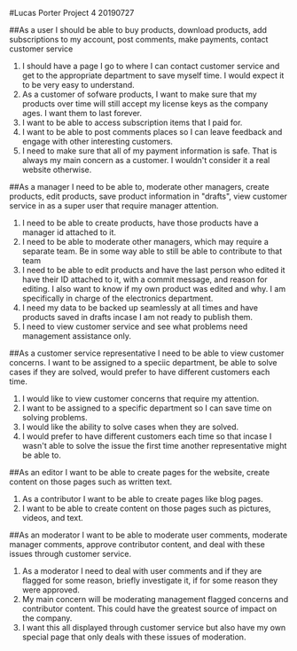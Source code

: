 #Lucas Porter Project 4 20190727



##As a user I should be able to buy products, download products, add subscriptions to my account, post comments, make payments, contact customer service

1. I should have a page I go to where I can contact customer service and get to the appropriate department to save myself time. I would expect it to be very easy to understand.
2. As a customer of sofware products, I want to make sure that my products over time will still accept my license keys as the company ages. I want them to last forever.
3. I want to be able to access subscription items that I paid for.
4. I want to be able to post comments places so I can leave feedback and engage with other interesting customers.
5. I need to make sure that all of my payment information is safe. That is always my main concern as a customer. I wouldn't consider it a real website otherwise.


##As a manager I need to be able to, moderate other managers, create products, edit products, save product information in "drafts", view customer service in as a super user that require manager attention.

1. I need to be able to create products, have those products have a manager id attached to it.
2. I need to be able to moderate other managers, which may require a separate team. Be in some way able to still be able to contribute to that team
3. I need to be able to edit products and have the last person who edited it have their ID attached to it, with a commit message, and reason for editing. I also want to know if my own product was edited and why. I am specifically in charge of the electronics department.
4. I need my data to be backed up seamlessly at all times and have products saved in drafts incase I am not ready to publish them.
5. I need to view customer service and see what problems need management assistance only.

##As a customer service representative I need to be able to view customer concerns. I want to be assigned to a speciic department, be able to solve cases if they are solved, would prefer to have different customers each time.

1. I would like to view customer concerns that require my attention.
2. I want to be assigned to a specific department so I can save time on solving problems.
3. I would like the ability to solve cases when they are solved.
4. I would prefer to have different customers each time so that incase I wasn't able to solve the issue the first time another representative might be able to.

##As an editor I want to be able to create pages for the website, create content on those pages such as written text.

1. As a contributor I want to be able to create pages like blog pages.
2. I want to be able to create content on those pages such as pictures, videos, and text.

##As an moderator I want to be able to moderate user comments, moderate manager comments, approve contributor content, and deal with these issues through customer service.

1. As a moderator I need to deal with user comments and if they are flagged for some reason, briefly investigate it, if for some reason they were approved.
2. My main concern will be moderating management flagged concerns and contributor content. This could have the greatest source of impact on the company.
3. I want this all displayed through customer service but also have my own special page that only deals with these issues of moderation.